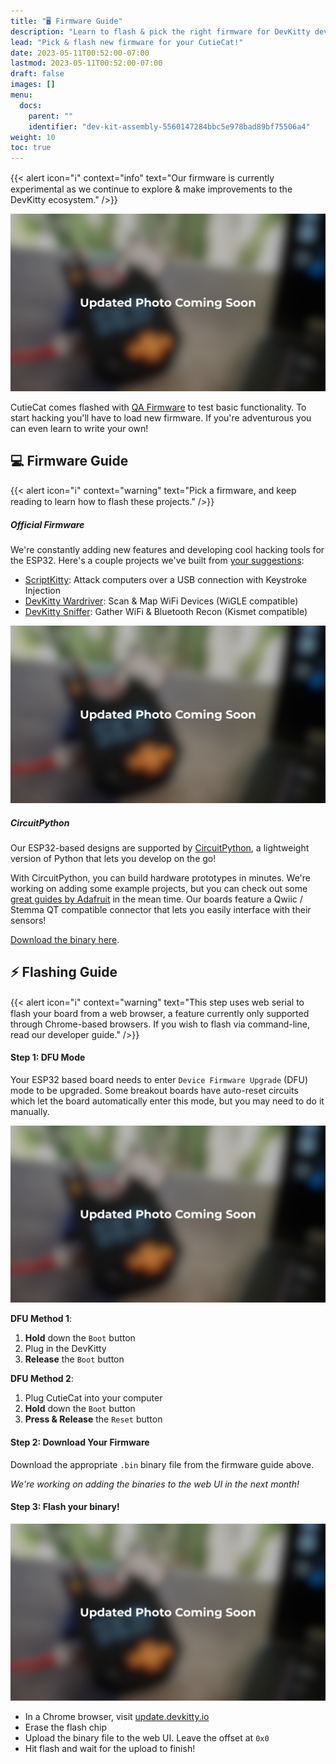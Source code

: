 ```yaml
---
title: "🖥️ Firmware Guide"
description: "Learn to flash & pick the right firmware for DevKitty devices."
lead: "Pick & flash new firmware for your CutieCat!"
date: 2023-05-11T00:52:00-07:00
lastmod: 2023-05-11T00:52:00-07:00
draft: false
images: []
menu:
  docs:
    parent: ""
    identifier: "dev-kit-assembly-5560147284bbc5e978bad89bf75506a4"
weight: 10
toc: true
---
```

{{< alert icon="ℹ️" context="info" text="Our firmware is currently experimental as we continue to explore & make improvements to the DevKitty ecosystem." />}}

![](/images/update.JPG)

<!-- #update# -->
<!-- add more pictures -->

CutieCat comes flashed with [QA Firmware](https://github.com/DevKitty-io/QA-Firmware) to test basic functionality.  To start hacking you'll have to load new firmware.  If you're adventurous you can even learn to write your own!

## 💻 Firmware Guide
{{< alert icon="ℹ️" context="warning" text="Pick a firmware, and keep reading to learn how to flash these projects." />}}

##### Official Firmware  
We're constantly adding new features and developing cool hacking tools for the ESP32.  Here's a couple projects we've built from [your suggestions]():
- [ScriptKitty](): Attack computers over a USB connection with Keystroke Injection
- [DevKitty Wardriver](): Scan & Map WiFi Devices (WiGLE compatible)
- [DevKitty Sniffer](): Gather WiFi & Bluetooth Recon (Kismet compatible)

<!-- #update# -->
<!-- post sniffer source code -->

![](/images/update.JPG)

##### CircuitPython
Our ESP32-based designs are supported by [CircuitPython](), a lightweight version of Python that lets you develop on the go!

With CircuitPython, you can build hardware prototypes in minutes.  We're working on adding some example projects, but you can check out some [great guides by Adafruit]() in the mean time.  Our boards feature a Qwiic / Stemma QT compatible connector that lets you easily interface with their sensors!

[Download the binary here]().

<!-- ##### Community Projects
- [DevKitty Wardriver]()
- [ScriptKitty]()

##### Arduino -->

## ⚡ Flashing Guide
{{< alert icon="ℹ️" context="warning" text="This step uses web serial to flash your board from a web browser, a feature currently only supported through Chrome-based browsers.  If you wish to flash via command-line, read our developer guide." />}}

#### Step 1: DFU Mode
Your ESP32 based board needs to enter `Device Firmware Upgrade` (DFU) mode to be upgraded.  Some breakout boards have auto-reset circuits which let the board automatically enter this mode, but you may need to do it manually.

![](/images/update.JPG)

 **DFU Method 1**:
1. **Hold** down the `Boot` button
2. Plug in the DevKitty
3. **Release** the `Boot` button

**DFU Method 2**:
1. Plug CutieCat into your computer
2. **Hold** down the `Boot` button
3. **Press & Release** the `Reset` button  

#### Step 2: Download Your Firmware 
Download the appropriate `.bin` binary file from the firmware guide above.

*We're working on adding the binaries to the web UI in the next month!*

#### Step 3: Flash your binary!
![](/images/update.JPG)

- In a Chrome browser, visit [update.devkitty.io](https://update.devkitty.io)
- Erase the flash chip
- Upload the binary file to the web UI.  Leave the offset at `0x0`
- Hit flash and wait for the upload to finish!